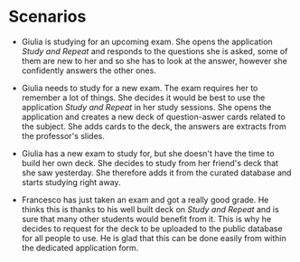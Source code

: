 # Scenarios

* Giulia is studying for an upcoming exam.
She opens the application _Study and Repeat_ and responds to the questions she
is asked, some of them are new to her and so she has to look at the answer,
however she confidently answers the other ones.

* Giulia needs to study for a new exam.
The exam requires her to remember a lot of things.
She decides it would be best to use the application _Study and Repeat_ in her
study sessions.
She opens the application and creates a new deck of question-aswer cards
related to the subject.
She adds cards to the deck, the answers are extracts from the professor's
slides.

* Giulia has a new exam to study for, but she doesn't have the time to build
her own deck.
She decides to study from her friend's deck that she saw yesterday.
She therefore adds it from the curated database and starts studying right away.

* Francesco has just taken an exam and got a really good grade.
He thinks this is thanks to his well built deck on _Study and Repeat_ and is
sure that many other students would benefit from it.
This is why he decides to request for the deck to be uploaded to the public
database for all people to use.
He is glad that this can be done easily from within the dedicated application
form.